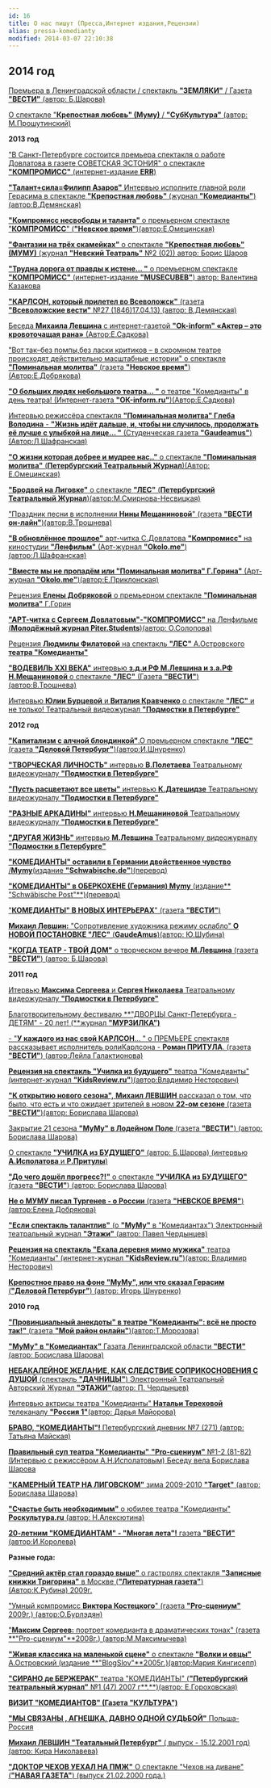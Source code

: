 ```yaml
---
id: 16
title: О нас пишут (Пресса,Интернет издания,Рецензии)
alias: pressa-komedianty
modified: 2014-03-07 22:10:38
---
```


## 2014 год

[Премьера в Ленинградской области / спектакль **"ЗЕМЛЯКИ"** / Газета **"ВЕСТИ"** (автор: Б.Шарова)](310-premiera-zemlyki-shukshin-pikalovo-1.html)

[О спектакле "**Крепостная любовь" (Муму)** / **"СубКультура"** (автор: М.Прошутинский)](306-krepostnaialovemumusubkultura.html)

**2013 год**

["В Санкт-Петербурге состоится премьера спектакля о работе Довлатова в газете СОВЕТСКАЯ ЭСТОНИЯ" о спектакле **"КОМПРОМИСС"** (интернет-издание **ERR**)](290-pressakompromiss1.html)

[**"Талант+сила=Филипп Азаров"** Интервью исполните главной роли Герасима в спектакле **"Крепостная любовь"** (журнал **"Комедианты"**)(автор:В.Демянская)](298-talantsilafilippazarovpressakomedianti.html)

[**"Компромисс несвободы и таланта"** о премьерном спектакле "**КОМПРОМИСС**" (**"Невское время"**)(автор:Е.Омецинская)](154-kompromiss-sdovlatov-pressa-nevskoe-vremia.html)

[**"Фантазии на трёх скамейках"** о спектакле **"Крепостная любовь" (МУМУ)** (журнал **"Невский Театраль"** №2 (02)) автор: Борис Шаров](294-pressa-mymy-2013.html)

[**"Трудна дорога от правды к истене… "** о премьерном спектакле **"КОМПРОМИСС"** (интернет-издание **"MUSECUBEВ"**) автор: Валентина Казакова](156-pressakompromisstrudnadoroga.html)

[**"КАРЛСОН, который прилетел во Всеволожск"** (газета **"Всеволожские вести"** №27 (1846)17.04.13) (автор: В.Демянская)](273-karlsonpriletel-vo-vsevologsk.html)

[Беседа **Михаила Левшина** с интернет-газетой **"Ok-inform" «Актер – это кровоточащая рана»** (Автор:Е.Садкова)](278-m-levshin-ok-inform.html)

["Вот так–без помпы,без ласки критиков – в скромном театре происходят действительно масштабные истории" о спектакле **"Поминальная молитва"** (газета **"Невское время"**)(Автор:Е.Добрякова)](265-pressa-premera-pomanalnaya-555.html)

[**"О больших людях небольшого театра… "** о театре "Комедианты" в день театра! (Интернет-газета **"ОК-inform.ru"**)(Автор:Е.Садкова)](267-pressa-27marta-teatr.html)

[Интервью режиссёра спектакля **"Поминальная молитва" Глеба Володина** - **"Жизнь идёт дальше, и, чтобы ни случилось, продолжать её лучше с улыбкой на лице… "** (Студенческая газета **"Gaudeamus"**)(Автор:Л.Шафранская)](263------q-q.html)

[**"О жизни которая добрее и мудрее нас.."** о спектакле **"Поминальная молитва"** (**Петербургский Театральный Журнал**)(Автор: Е.Омецинская)](262-pressa-ptj-pomanalnaya-molitva.html)

[ **"Бродвей на Лиговке"** о спектакле **"ЛЕС"** (**Петербургский Театральный Журнал**)(автор:М.Смирнова-Несвицкая)](261-q--q---qq-.html)

["Праздник песни в исполнении **Нины Мещаниновой**" (газета **"ВЕСТИ он-лайн"**)(автор:В.Трошнева)](260-prazdnik-pesni-nina-meshaninova.html)

[**"В обновлённое прошлое"** арт-читка С.Довлатова **"Компромисс"** на киностудии **"Ленфильм"** (Арт-журнал **"Оkolo.me"**)(автор:Л.Шафранская)](259-art-chitka-kompromiss-dovlatov.html)

[**"Вместе мы не пропадём или "Поминальная молитва" Г.Горина"** (Арт-журнал **"Okolo.me"**)(автор:Е.Приклонская)](258-pressa-premera-pomanalnaya-molitva.html)

[ Рецензия **Елены Добряковой** о премьерном спектакле **"Поминальная молитва"** Г.Горин](257-recenzia-na-pominalnaya-molitva.html)

[**"АРТ-читка с Сергеем Довлатовым"-"КОМПРОМИСС"** на Ленфильме (**Молодёжный журнал Piter.Students**)(автор: О.Солопова)](256-art-chitka-kompromiss.html)

[Рецензия **Людмилы Филатовой** на спектакль **"ЛЕС"** А.Островского **театра "Комедианты"**](255-pressa-premera-les-recenziya.html)

[**"ВОДЕВИЛЬ XXI ВЕКА"** интервью **з.д.и РФ М.Левшина и з.а.РФ Н.Мещаниновой** о спектакле **"ЛЕС"** (Газета **"ВЕСТИ"**)(автор:В.Трошнева)](254-pressa-premera-les.html)

[Интервью **Юлии Бурцевой** и **Виталия Кравченко** о спектакле **"ЛЕС"** и не только! Театральный видеожурнал **"Подмостки в Петербурге"**](251-interviy-les-aksinia-i-petr.html)

**2012 год**

[**"Капитализм с алчной блондинкой"**.О премьерном спектакле **"ЛЕС"** (газета **"Деловой Петербург"**)(автор:И.Шнуренко)](249-pressa-premera-les-ishnurenko-.html)

[**"ТВОРЧЕСКАЯ ЛИЧНОСТЬ"** интервью **В.Полетаева** Театральному видеожурналу **"Подмостки в Петербурге"**](245-pressa-podmostki-peterburga-poletaev.html)

[**"Пусть расцветают все цветы"** интервью **К.Датешидзе** Театральному видеожурналу **"Подмостки в Петербурге"**](244-pressa-podmostki-peterburga-kirill-dateshidze.html)

[**"РАЗНЫЕ АРКАДИНЫ"** интервью **Н.Мещаниновой** Театральному видеожурналу **"Подмостки в Петербурге"**](243-pressa-podmostki-peterburga-nina-meshaninova.html)

[**"ДРУГАЯ ЖИЗНЬ"** интервью **М.Левшина** Театральному видеожурналу **"Подмостки в Петербурге"**](241-podmostki-peterburga-drygay-gizn.html)

[**"КОМЕДИАНТЫ" оставили в Германии двойственное чувство** /**Mymy**(издание **"Schwabische.de"**)(перевод)](237-mumuv-oberkohene-pressa.html)

[**"КОМЕДИАНТЫ" в ОБЕРКОХЕНЕ (Германия) Mymy** (издание** "Schwäbische Post"**)(перевод)](236-mymy-v-germanii.html)

["**КОМЕДИАНТЫ" В НОВЫХ ИНТЕРЬЕРАХ**" (газета **"ВЕСТИ"**)](234-lr---.html)

[**Михаил Левшин:** "Сопротивление художника режиму ослабло" **О НОВОЙ ПОСТАНОВКЕ "ЛЕС"** (**GaudeAmus**)(автор: Ю.Шубина)](209-pressa-soprotivlenie-hydojnika-oslablo.html)

[**"КОГДА ТЕАТР - ТВОЙ ДОМ"** о творческом вечере **М.Левшина** (газета **"ВЕСТИ"**) (автор: Б.Шарова)](201-teatr-dom-pressa-levshin.html)

**2011 год**

[Итервью **Максима Сергеева** и **Сергея Николаева** Театральному видеожурналу **"Подмостки в Петербурге"**](242-pressa-podmostki-peterburga-sergeev-i-nikolaev.html)

[Благотворительному фестивалю **"ДВОРЦЫ Санкт-Петербурга - ДЕТЯМ" - 20 лет! (**журнал **"МУРЗИЛКА")**](100-dvorci-spb.html)

[- "**У каждого из нас свой КАРЛСОН**… " о ПРЕМЬЕРЕ спектакля рассказывает исполнитель роли](47-y-kajdogo-svoi-karlson.html)[](47-y-kajdogo-svoi-karlson.html)[Карлсона - **Роман ПРИТУЛА**. (газета **"ВЕСТИ"**) (автор:Лейла Галактионова)](47-y-kajdogo-svoi-karlson.html)

[**Рецензия на спектакль "Училка из будущего"** театра "Комедианты" (интернет-журнал **"KidsReview.ru"**)(автор:Владимир Несторович)](120-ych.html)

[**"К открытию нового сезона",** **Михаил ЛЕВШИН** рассказал о том, что было, что есть и что ожидает зрителей в новом **22-ом сезоне** (газета **"ВЕСТИ"**)(автор: Борислава Шарова)](115-gazeta-vesti-2011.html)

[Закрытие 21 сезона **"МуМу"** **в Лодейном Поле** (газета **"ВЕСТИ"**) (автор: Борислава Шарова)](110-mymy-pressa-5.html)

[О спектакле **"УЧИЛКА из БУДУЩЕГО"** (автор: Б.Шарова) (интервью **А.Исполатова** и **Р.Притулы**)](105-ychilka-pressa.html)

[**"До чего дошёл прогресс?!"** о спектакле **"УЧИЛКА из БУДУЩЕГО"** (газета **"ВЕСТИ"**) (автор: Борислава Шарова)](106-ychilka-pressa1.html)

[**Не о МУМУ писал Тургенев - о России** (газета **"НЕВСКОЕ ВРЕМЯ"**) (автор:Елена Добрякова)](111-mymy-pressa-4.html)

[**"Если спектакль талантлив"** (о **"МуМу"** в "Комедиантах") Электронный театральный журнал **"Этажи"** (автор: Павел Чердынцев)](107-mymy-pressa.html)

[**Рецензия на спектакль "Ехала деревня мимо мужика"** театра "Комедианты" (интернет-журнал **"KidsReview.ru"**)(автор: Владимир Несторович)](33-recenzia-na-ehala-derevna-mimo-mujika.html)

[**Крепостное право на фоне "МуМу", или что сказал Герасим** (**"Деловой Петербург"**) (автор: Игорь Шнуренко)](109-mymy-pressa-3.html)

**2010 год**

[**"Провинциальный анекдоты" в театре "Комедианты": всё не просто так!"** (газета **"Мой район онлайн"**)(автор:Т.Морозова)](268-pressa-anekdoti-2010.html)

[**"МуМу" в "Комедиантах"** Газата Ленинградской области **"ВЕСТИ"** (автор: Борислава Шарова)](108-mymy-pressa-2.html)

[**НЕБАКАЛЕЙНОЕ ЖЕЛАНИЕ, КАК СЛЕДСТВИЕ СОПРИКОСНОВЕНИЯ С ДУШОЙ** (спектакль **"ДАЧНИЦЫ"**) Электронный Театральный Авторский Журнал **"ЭТАЖИ"**](32-2010-07-13-08-01-33.html)[(автор: П. Чердынцев)](32-2010-07-13-08-01-33.html)

[Интервью актрисы театра "Комедианты" **Натальи Тереховой** телеканалу **"Россия 1"**(автор: Дарья Майорова)](114-tereh.html)

[**БРАВО, "КОМЕДИАНТЫ"!** Петербургский дневник №7 (271) (автор: Татьяна Майская)](34--lr.html)

[**Правильный суп театра "Комедианты"** **"Pro-сцениум"** №1-2 (81-82) (Интервью с режиссёром А.Н.Исполатовым) Беседу вела Борислава Шарова](18--lr.html)

[**"КАМЕРНЫЙ ТЕАТР НА ЛИГОВСКОМ"** зима 2009-2010 **"Target"** (автор: Борислава Шарова)](36-2010-07-13-08-05-53.html)

[**"Счастье быть необходимым"** о юбилее театра "Комедианты" **Роскультура.ru** (автор: Н.Алексютина)](162-pressa-20-let-.html)

[**20-летним "КОМЕДИАНТАМ" - "Многая лета"!** газета **"ВЕСТИ"** (автор:И.Королева)](19-20-lr-l-pressa.html)

<a href="250-chehov-yehal-na-pmj.html"></a>

**Разные года:**

[**"Средний актёр стал гораздо выше"** о гастролях спектакля **"Записные книжки Тригорина"** в Москве (**"Литературная газета"**)(Автор:К.Рубина) 2009г.](272-pressa-trigorin-v-moskve.html)

["Умный компромисс **Виктора Костецкого**" (газета **"Pro-сцениум"** 2009г.) (автор:О.Бурлэдян)](271-pressa-viktor-kostetskii.html)

["**Максим Сергеев:** портрет комедианта в драматических тонах" (газета **"Pro-сцениум"**2008г.) (автор:М.Максимычева)](270-q-----q.html)

[**"Живая классика на маленькой сцене"** о спектакле **"Волки и овцы"** А.Островский (издание **"BlogSlov"**2005г.)(автор:Мария Кингисепп)](269-pressa-vjlki-i-ovci.html)

[**"СИРАНО де БЕРЖЕРАК"** театра "КОМЕДИАНТЫ" (**"Петербургский театральный журнал"** №1 (47) 2007 г**.**)(автор: Е.Гороховская)](253-sirano-de-berzherak-pressa-2007.html)

[**ВИЗИТ "КОМЕДИАНТОВ" (Газета "КУЛЬТУРА")**](28-vizit-qkomediantovq-gazeta-lkulturar-9-7368-6-12-marta-2003-g.html)

[**"МЫ СВЯЗАНЫ , АГНЕШКА, ДАВНО ОДНОЙ СУДЬБОЙ"** Польша-Россия](31-q-q-.html)

[**Михаил ЛЕВШИН "Театальный Петербург"** ( выпуск - 15.12.2001 год)(автор: Кира Николавева)](30-mihail-levshin-lteatralnyj-peterburgr-15122001-kira-nikolaeva.html)

[**"ДОКТОР ЧЕХОВ УЕХАЛ НА ПМЖ"** О спектакле "Чехов на диване" (**"НАВАЯ ГАЗЕТА"**) (выпуск 21.02.2000 года.)](250-chehov-yehal-na-pmj.html)

